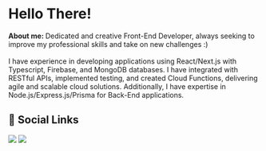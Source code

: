 <h1>Hello There!</h1>
<strong>About me: </strong> Dedicated and creative Front-End Developer, always seeking to improve my professional skills and take on new challenges :) <br> <br>
I have experience in developing applications using React/Next.js with Typescript, Firebase, and MongoDB databases. I have integrated with RESTful APIs, implemented testing, and created Cloud Functions, delivering agile and scalable cloud solutions. Additionally, I have expertise in Node.js/Express.js/Prisma for Back-End applications.
 
  
  </div>
  
<h2> 💜 Social Links</h2>
<div>
  <a href = "mailto:natashaslimeres@gmail.com"><img src="https://img.shields.io/badge/-Gmail-%23333?style=for-the-badge&logo=gmail&logoColor=white" target="_blank"></a>
  <a href="https://www.linkedin.com/in/natasha-limeres-1b0a97232/" target="_blank"><img src="https://img.shields.io/badge/-LinkedIn-%230077B5?style=for-the-badge&logo=linkedin&logoColor=white" target="_blank"></a> 
</div>





